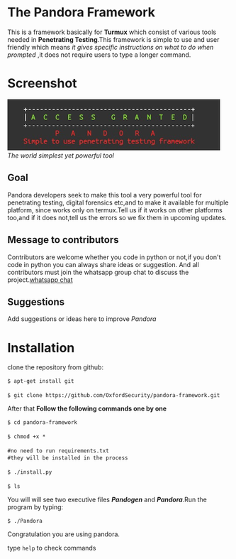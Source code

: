 # The Pandora Framework

This is a framework basically for **Turmux** which consist of various tools needed in **Penetrating Testing**.This framework is simple to use and user friendly which means *it gives specific instructions on what to do when prompted* ,it does not require users to type a longer command.
# Screenshot
 ![Screenshot](screenshot.png)
 _The world simplest yet powerful tool_

## Goal
Pandora developers seek to make this tool a very powerful tool for penetrating testing, digital forensics etc,and to make it available for multiple platform, since works only on termux.Tell us if it works on other platforms too,and if it does not,tell us the errors so we fix them in upcoming updates.

## Message to contributors
Contributors are welcome whether you code in python or not,if you don't code in python you can always share ideas or suggestion.
 And all contributors must join the whatsapp group chat to discuss the project.[whatsapp chat](https://chat.whatsapp.com/HseBYZRyFKR4or9cAg2zC8)

## Suggestions
Add suggestions or ideas here to improve *Pandora*



# Installation

clone the repository from github:

```
$ apt-get install git

$ git clone https://github.com/OxfordSecurity/pandora-framework.git
```

After that **Follow the following commands one by one**
```
$ cd pandora-framework

$ chmod +x *

#no need to run requirements.txt
#they will be installed in the process

$ ./install.py

$ ls
```
You will will see two executive files **_Pandogen_** and **_Pandora_**.Run the program by typing:
```
$ ./Pandora

```
Congratulation you are using pandora.

type `help` to check commands
